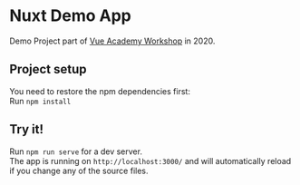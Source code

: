 # Nuxt Demo App

Demo Project part of <a href="https://vue.ac" target="_blank">Vue Academy Workshop</a> in 2020.

## Project setup

You need to restore the npm dependencies first:  
Run `npm install`

## Try it!

Run `npm run serve` for a dev server.  
The app is running on `http://localhost:3000/` and will automatically reload if you change any of the source files.

